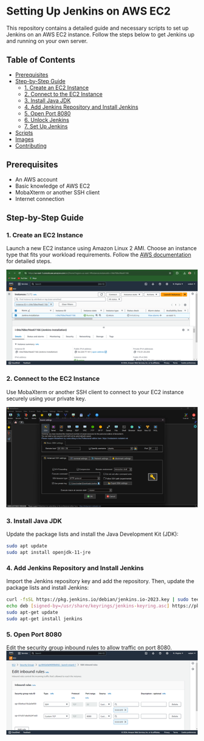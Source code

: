 # Setting Up Jenkins on AWS EC2

This repository contains a detailed guide and necessary scripts to set up Jenkins on an AWS EC2 instance. Follow the steps below to get Jenkins up and running on your own server.

## Table of Contents

- [Prerequisites](#prerequisites)
- [Step-by-Step Guide](#step-by-step-guide)
  - [1. Create an EC2 Instance](#1-create-an-ec2-instance)
  - [2. Connect to the EC2 Instance](#2-connect-to-the-ec2-instance)
  - [3. Install Java JDK](#3-install-java-jdk)
  - [4. Add Jenkins Repository and Install Jenkins](#4-add-jenkins-repository-and-install-jenkins)
  - [5. Open Port 8080](#5-open-port-8080)
  - [6. Unlock Jenkins](#6-unlock-jenkins)
  - [7. Set Up Jenkins](#7-set-up-jenkins)
- [Scripts](#scripts)
- [Images](#images)
- [Contributing](#contributing)

## Prerequisites

- An AWS account
- Basic knowledge of AWS EC2
- MobaXterm or another SSH client
- Internet connection

## Step-by-Step Guide

### 1. Create an EC2 Instance

Launch a new EC2 instance using Amazon Linux 2 AMI. Choose an instance type that fits your workload requirements. Follow the [AWS documentation](https://docs.aws.amazon.com/AWSEC2/latest/UserGuide/EC2_GetStarted.html) for detailed steps.

![EC2 Instance Creation](images/1.png)



### 2. Connect to the EC2 Instance

Use MobaXterm or another SSH client to connect to your EC2 instance securely using your private key.

![MobaXterm Connection](images/mobaxtream.png)



### 3. Install Java JDK

Update the package lists and install the Java Development Kit (JDK):

```bash
sudo apt update
sudo apt install openjdk-11-jre
```



### 4. Add Jenkins Repository and Install Jenkins

Import the Jenkins repository key and add the repository. Then, update the package lists and install Jenkins:

```bash
curl -fsSL https://pkg.jenkins.io/debian/jenkins.io-2023.key | sudo tee /usr/share/keyrings/jenkins-keyring.asc > /dev/null
echo deb [signed-by=/usr/share/keyrings/jenkins-keyring.asc] https://pkg.jenkins.io/debian binary/ | sudo tee /etc/apt/sources.list.d/jenkins.list > /dev/null
sudo apt-get update
sudo apt-get install jenkins
```



### 5. Open Port 8080
Edit the security group inbound rules to allow traffic on port 8080.
![Edit Inbound Rules](images/4.png)


